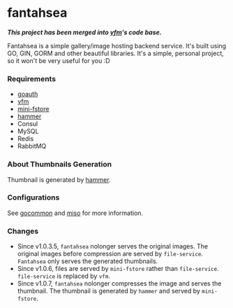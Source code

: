 # fantahsea

***This project has been merged into [vfm](https://github.com/curtisnewbie/vfm)'s code base.***

Fantahsea is a simple gallery/image hosting backend service. It's built using GO, GIN, GORM and other beautiful libraries. It's a simple, personal project, so it won't be very useful for you :D

### Requirements

- [goauth](https://github.com/CurtisNewbie/goauth)
- [vfm](https://github.com/CurtisNewbie/vfm)
- [mini-fstore](https://github.com/CurtisNewbie/mini-fstore)
- [hammer](https://github.com/CurtisNewbie/hammer)
- Consul
- MySQL
- Redis
- RabbitMQ

### About Thumbnails Generation

Thumbnail is generated by [hammer](https://github.com/CurtisNewbie/hammer).

### Configurations

See [gocommon](https://github.com/CurtisNewbie/gocommon) and [miso](https://github.com/curtisnewbie/miso) for more information.

### Changes

- Since v1.0.3.5, `fantahsea` nolonger serves the original images. The original images before compression are served by `file-service`. `Fantahsea` only serves the generated thumbnails.
- Since v1.0.6, files are served by `mini-fstore` rather than `file-service`. `file-service` is replaced by `vfm`.
- Since v1.0.7, `fantahsea` nolonger compresses the image and serves the thumbnail. The thumbnail is generated by `hammer` and served by `mini-fstore`.
